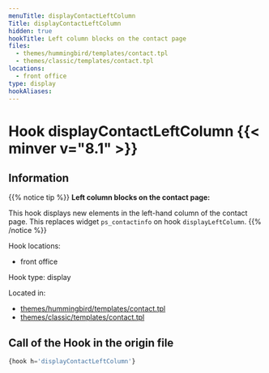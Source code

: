 ```yaml
---
menuTitle: displayContactLeftColumn
Title: displayContactLeftColumn
hidden: true
hookTitle: Left column blocks on the contact page
files:
  - themes/hummingbird/templates/contact.tpl
  - themes/classic/templates/contact.tpl
locations:
  - front office
type: display
hookAliases:
---
```


# Hook displayContactLeftColumn {{< minver v="8.1" >}}

## Information

{{% notice tip %}}
**Left column blocks on the contact page:** 

This hook displays new elements in the left-hand column of the contact page.
This replaces widget `ps_contactinfo` on hook `displayLeftColumn`.
{{% /notice %}}

Hook locations: 
  - front office

Hook type: display

Located in: 
  - [themes/hummingbird/templates/contact.tpl](https://github.com/PrestaShop/hummingbird/blob/develop/templates/contact.tpl)
  - [themes/classic/templates/contact.tpl](https://github.com/PrestaShop/classic-theme/blob/develop/templates/contact.tpl)

## Call of the Hook in the origin file

```php
{hook h='displayContactLeftColumn'}
```
